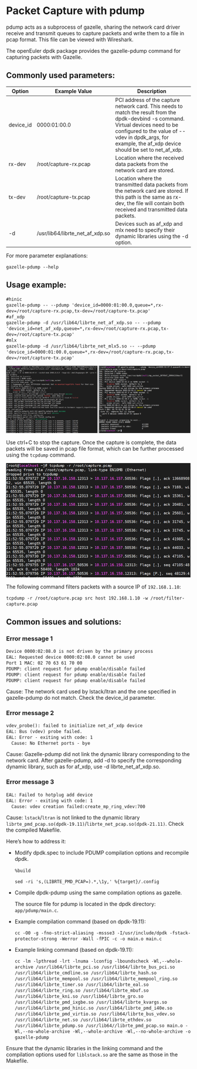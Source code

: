 # Packet Capture with pdump

pdump acts as a subprocess of gazelle, sharing the network card driver receive and transmit queues to capture packets and write them to a file in pcap format. This file can be viewed with Wireshark.

The openEuler dpdk package provides the gazelle-pdump command for capturing packets with Gazelle.

## Commonly used parameters:

| Option        | Example Value    | Description |
| ------------- | ---------------- | ----------- |
| device_id     | 0000:01:00.0     | PCI address of the capture network card. This needs to match the result from the dpdk-devbind -s command. Virtual devices need to be configured to the value of --vdev in dpdk_args, for example, the af_xdp device should be set to net_af_xdp. |
| rx-dev        | /root/capture-rx.pcap | Location where the received data packets from the network card are stored. |
| tx-dev        | /root/capture-tx.pcap | Location where the transmitted data packets from the network card are stored. If this path is the same as rx-dev, the file will contain both received and transmitted data packets. |
| -d            | /usr/lib64/librte_net_af_xdp.so | Devices such as af_xdp and mlx need to specify their dynamic libraries using the -d option. |

For more parameter explanations:
```
gazelle-pdump --help
```

## Usage example:
```
#hinic
gazelle-pdump -- --pdump 'device_id=0000:01:00.0,queue=*,rx-dev=/root/capture-rx.pcap,tx-dev=/root/capture-tx.pcap'
#af_xdp
gazelle-pdump -d /usr/lib64/librte_net_af_xdp.so -- --pdump 'device_id=net_af_xdp,queue=*,rx-dev=/root/capture-rx.pcap,tx-dev=/root/capture-tx.pcap'
#mlx
gazelle-pdump -d /usr/lib64/librte_net_mlx5.so -- --pdump 'device_id=0000:01:00.0,queue=*,rx-dev=/root/capture-rx.pcap,tx-dev=/root/capture-tx.pcap'
```
![scene](images/pdump.png)

Use ctrl+C to stop the capture. Once the capture is complete, the data packets will be saved in pcap file format, which can be further processed using the `tcpdump` command.

![scene](images/pdump-tcpdump.png)

The following command filters packets with a source IP of `192.168.1.10`:
```
tcpdump -r /root/capture.pcap src host 192.168.1.10 -w /root/filter-capture.pcap
```

## Common issues and solutions:

### Error message 1
```
Device 0000:02:08.0 is not driven by the primary process
EAL: Requested device 0000:02:08.0 cannot be used
Port 1 MAC: 02 70 63 61 70 00
PDUMP: client request for pdump enable/disable failed
PDUMP: client request for pdump enable/disable failed
PDUMP: client request for pdump enable/disable failed
```
Cause: The network card used by lstack/ltran and the one specified in gazelle-pdump do not match. Check the device_id parameter.

### Error message 2
```
vdev_probe(): failed to initialize net_af_xdp device
EAL: Bus (vdev) probe failed.
EAL: Error - exiting with code: 1
  Cause: No Ethernet ports - bye
```
Cause: Gazelle-pdump did not link the dynamic library corresponding to the network card. After gazelle-pdump, add -d to specify the corresponding dynamic library, such as for af_xdp, use -d librte_net_af_xdp.so.

### Error message 3
```
EAL: Failed to hotplug add device
EAL: Error - exiting with code: 1
  Cause: vdev creation failed:create_mp_ring_vdev:700
```
Cause: `lstack`/`ltran` is not linked to the dynamic library `librte_pmd_pcap.so(dpdk-19.11)`/`librte_net_pcap.so(dpdk-21.11)`. Check the compiled Makefile.

Here’s how to address it:
- Modify dpdk.spec to include PDUMP compilation options and recompile dpdk.
  
    `%build`
    ```
    sed -ri 's,(LIBRTE_PMD_PCAP=).*,\1y,' %{target}/.config
    ```

- Compile dpdk-pdump using the same compilation options as gazelle.

    The source file for pdump is located in the dpdk directory: `app/pdump/main.c`.

- Example compilation command (based on dpdk-19.11):
    ```
    cc -O0 -g -fno-strict-aliasing -mssse3 -I/usr/include/dpdk -fstack-protector-strong -Werror -Wall -fPIC -c -o main.o main.c
    ```

- Example linking command (based on dpdk-19.11):
    ```
    cc -lm -lpthread -lrt -lnuma -lconfig -lboundscheck -Wl,--whole-archive /usr/lib64/librte_pci.so /usr/lib64/librte_bus_pci.so /usr/lib64/librte_cmdline.so /usr/lib64/librte_hash.so /usr/lib64/librte_mempool.so /usr/lib64/librte_mempool_ring.so /usr/lib64/librte_timer.so /usr/lib64/librte_eal.so /usr/lib64/librte_ring.so /usr/lib64/librte_mbuf.so /usr/lib64/librte_kni.so /usr/lib64/librte_gro.so /usr/lib64/librte_pmd_ixgbe.so /usr/lib64/librte_kvargs.so /usr/lib64/librte_pmd_hinic.so /usr/lib64/librte_pmd_i40e.so /usr/lib64/librte_pmd_virtio.so /usr/lib64/librte_bus_vdev.so /usr/lib64/librte_net.so /usr/lib64/librte_ethdev.so /usr/lib64/librte_pdump.so /usr/lib64//librte_pmd_pcap.so main.o -Wl,--no-whole-archive -Wl,--whole-archive -Wl,--no-whole-archive -o gazelle-pdump
    ```

Ensure that the dynamic libraries in the linking command and the compilation options used for `liblstack.so` are the same as those in the Makefile.
